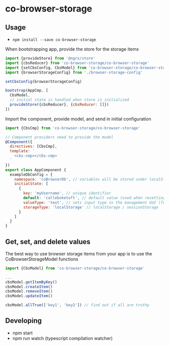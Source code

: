 # co-browser-storage

## Usage

- `npm install --save co-browser-storage`

When bootstrapping app, provide the store for the storage items

```javascript
import {provideStore} from '@ngrx/store'
import {cbsReducer} from 'co-browser-storage/co-browser-storage'
import {setCbsConfig, CbsModel} from 'co-browser-storage/co-browser-storage'
import {browserStorageConfig} from './browser-storage-config'

setCbsConfig(browserStorageConfig)

bootstrap(AppCmp, [
  CbsModel,
  // initial state is handled when store is initialized
  provideStore({cbsReducer}, {cbsReducer: []})
])
```

Import the component, provide model, and send in initial configuration

```javascript
import {CbsCmp} from 'co-browser-storage/co-browser-storage'

// Component providers need to provide the model
@Component({
  directives: [CbsCmp],
  template: `
    <cbs-cmp></cbs-cmp>
  `
})
export class AppComponent {
  exampleDbConfig = {
    namespace: 'coBrowserDb', // variables will be stored under localStorage['coBrowserDb' + '.' + 'myUserName']
    initialState: [
      {
        key: 'myUsername', // unique identifier
        default: 'calleboketoft', // default value (used when resetting or clearing browser storage)
        valueType: 'text', // sets input type in the management GUI (for example text/password/number)
        storageType: 'localStorage' // localStorage / sessionStorage
      }
    ]
  }
}
```

## Get, set, and delete values

The best way to use browser storage items from your app is to use the CoBrowserStorageModel functions

```javascript
import {CbsModel} from 'co-browser-storage/co-browser-storage'

...
cbsModel.getItemByKey()
cbsModel.createItem()
cbsModel.removeItem()
cbsModel.updateItem()

cbsModel.allTrue(['key1', 'key2']) // find out if all are truthy
```

## Developing

- npm start
- npm run watch (typescript compilation watcher)